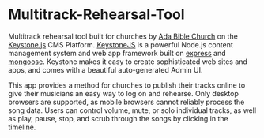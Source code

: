 # Multitrack-Rehearsal-Tool
Multitrack rehearsal tool built for churches by [Ada Bible Church](http://adabible.org/) on the [Keystone.js](keystonejs.com) CMS Platform. [KeystoneJS](http://keystonejs.com) is a powerful Node.js content management system and web app framework built on [express](http://expressjs.com) and [mongoose](http://mongoosejs.com). Keystone makes it easy to create sophisticated web sites and apps, and comes with a beautiful auto-generated Admin UI.

This app provides a method for churches to publish their tracks online to give their musicians an easy way to log on and rehearse. Only desktop browsers are supported, as mobile browsers cannot reliably process the song data. Users can control volume, mute, or solo individual tracks, as well as play, pause, stop, and scrub through the songs by clicking in the timeline.
